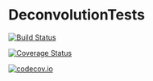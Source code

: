 # DeconvolutionTests

[![Build Status](https://travis-ci.org/maximerischard/DeconvolutionTests.jl.svg?branch=master)](https://travis-ci.org/maximerischard/DeconvolutionTests.jl)

[![Coverage Status](https://coveralls.io/repos/maximerischard/DeconvolutionTests.jl/badge.svg?branch=master&service=github)](https://coveralls.io/github/maximerischard/DeconvolutionTests.jl?branch=master)

[![codecov.io](http://codecov.io/github/maximerischard/DeconvolutionTests.jl/coverage.svg?branch=master)](http://codecov.io/github/maximerischard/DeconvolutionTests.jl?branch=master)
